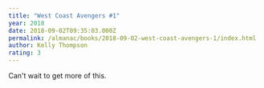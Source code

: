 ```yaml
---
title: "West Coast Avengers #1"
year: 2018
date: 2018-09-02T09:35:03.000Z
permalink: /almanac/books/2018-09-02-west-coast-avengers-1/index.html
author: Kelly Thompson
rating: 3
---
```


Can't wait to get more of this.